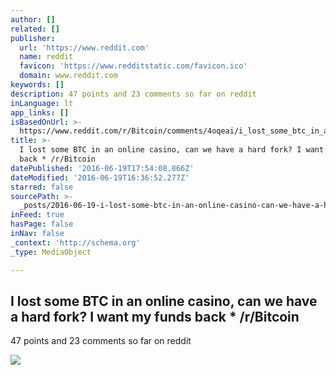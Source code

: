 ```yaml
---
author: []
related: []
publisher:
  url: 'https://www.reddit.com'
  name: reddit
  favicon: 'https://www.redditstatic.com/favicon.ico'
  domain: www.reddit.com
keywords: []
description: 47 points and 23 comments so far on reddit
inLanguage: lt
app_links: []
isBasedOnUrl: >-
  https://www.reddit.com/r/Bitcoin/comments/4oqeai/i_lost_some_btc_in_an_online_casino_can_we_have_a/
title: >-
  I lost some BTC in an online casino, can we have a hard fork? I want my funds
  back * /r/Bitcoin
datePublished: '2016-06-19T17:54:08.866Z'
dateModified: '2016-06-19T16:36:52.277Z'
starred: false
sourcePath: >-
  _posts/2016-06-19-i-lost-some-btc-in-an-online-casino-can-we-have-a-hard-fork.md
inFeed: true
hasPage: false
inNav: false
_context: 'http://schema.org'
_type: MediaObject

---
```

<article style=""><h1>I lost some BTC in an online casino, can we have a hard fork? I want my funds back * /r/Bitcoin</h1><p>47 points and 23 comments so far on reddit</p><img src="https://www.redditstatic.com/icon.png" /></article>